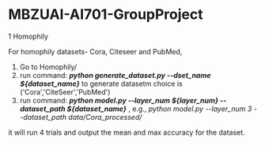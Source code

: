 # MBZUAI-AI701-GroupProject

1 Homophily

For homophily datasets- Cora, Citeseer and PubMed,
1) Go to Homophily/
2) run command: ***python generate_dataset.py --dset_name ${dataset_name}*** to generate datasetm choice is ('Cora','CiteSeer','PubMed')
3) run command: ***python model.py --layer_num ${layer_num} --dataset_path ${dataset_name}*** , e.g., 
*python model.py --layer_num 3 --dataset_path data/Cora_processed/*

it will run 4 trials and output the mean and max accuracy for the dataset.
